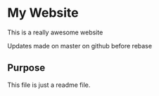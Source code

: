 # My Website

This is a really awesome website

Updates made on master on github before rebase

## Purpose

This file is just a readme file.
